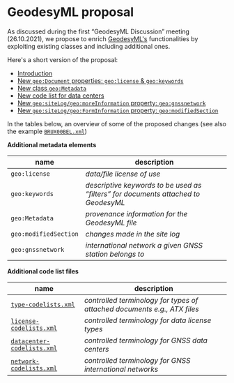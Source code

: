 # GeodesyML proposal

As discussed during the first “GeodesyML Discussion” meeting (26.10.2021), we propose to enrich [GeodesyML's](https://github.com/GeoscienceAustralia/GeodesyML) functionalities by exploiting existing classes and including additional ones.

Here's a short version of the proposal:

- [Introduction](docs/Introduction.md)
- [New `geo:Document` properties: `geo:license` & `geo:keywords`](docs/Document.md)
- [New class `geo:Metadata`](docs/Metadata.md)
- [New code list for data centers](docs/Data_Centers.md)
- [New `geo:siteLog/geo:moreInformation` property: `geo:gnssnetwork`](docs/Networks.md)
- [New `geo:siteLog/geo:FormInformation` property: `geo:modifiedSection`](docs/Modified_Sections.md)


In the tables below, an overview of some of the proposed changes (see also the example [`BRUX00BEL.xml`](examples/0.6/BRUX00BEL.xml))

**Additional metadata elements**

| name | description |
| ------ | ------ |
| `geo:license` | *data/file license of use* |
| `geo:keywords` | *descriptive keywords to be used as “filters” for documents attached to GeodesyML* |
| `geo:Metadata ` | *provenance information for the GeodesyML file* |
| `geo:modifiedSection` | *changes made in the site log* |
| `geo:gnssnetwork` | *international network a given GNSS station belongs to* |



**Additional code list files**

| name | description |
| ------ | ------ |
| [`type-codelists.xml`](codelists/type-codelists.xml) | *controlled terminology for types of attached documents e.g., ATX files* |
| [`license-codelists.xml`](codelists/license-codelists.xml) | *controlled terminology for data license types* |
| [`datacenter-codelists.xml`](codelists/datacenter-codelists.xml) | *controlled terminology for GNSS data centers*|
| [`network-codelists.xml`](codelists/network-codelists.xml) | *controlled terminology for GNSS international networks*|
